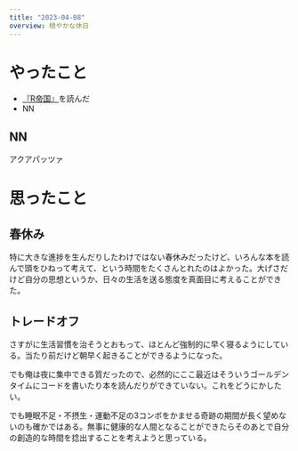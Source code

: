 ```yaml
---
title: "2023-04-08"
overview: 穏やかな休日
---
```


# やったこと

- [『R帝国』](https://scrapbox.io/lemonadern/%E3%80%8ER%E5%B8%9D%E5%9B%BD%E3%80%8F)を読んだ
- NN

## NN

アクアパッツァ

# 思ったこと

## 春休み

特に大きな進捗を生んだりしたわけではない春休みだったけど、いろんな本を読んで頭をひねって考えて、という時間をたくさんとれたのはよかった。大げさだけど自分の思想というか、日々の生活を送る態度を真面目に考えることができた。

## トレードオフ

さすがに生活習慣を治そうとおもって、ほとんど強制的に早く寝るようにしている。当たり前だけど朝早く起きることができるようになった。

でも俺は夜に集中できる質だったので、必然的にここ最近はそういうゴールデンタイムにコードを書いたり本を読んだりができていない。これをどうにかしたい。

でも睡眠不足・不摂生・運動不足の3コンボをかませる奇跡の期間が長く望めないのも確かではある。無事に健康的な人間となることができたらそのあとで自分の創造的な時間を捻出することを考えようと思っている。
